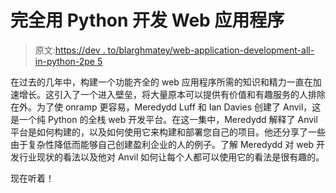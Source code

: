 # 完全用 Python 开发 Web 应用程序

> 原文:[https://dev . to/blarghmatey/web-application-development-all-in-python-2pe 5](https://dev.to/blarghmatey/web-application-development-entirely-in-python-2ep5)

在过去的几年中，构建一个功能齐全的 web 应用程序所需的知识和精力一直在加速增长。这引入了一个进入壁垒，将大量原本可以提供有价值和有趣服务的人排除在外。为了使 onramp 更容易，Meredydd Luff 和 Ian Davies 创建了 Anvil，这是一个纯 Python 的全栈 web 开发平台。在这一集中，Meredydd 解释了 Anvil 平台是如何构建的，以及如何使用它来构建和部署您自己的项目。他还分享了一些由于复杂性降低而能够自己创建盈利企业的人的例子。了解 Meredydd 对 web 开发行业现状的看法以及他对 Anvil 如何让每个人都可以使用它的看法是很有趣的。

现在听着！